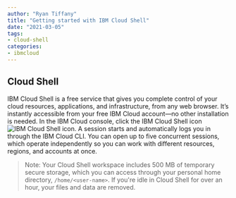 ```yaml
---
author: "Ryan Tiffany"
title: "Getting started with IBM Cloud Shell"
date: "2021-03-05"
tags:
- cloud-shell
categories:
- ibmcloud
---
```


## Cloud Shell

IBM Cloud Shell is a free service that gives you complete control of your cloud resources, applications, and infrastructure, from any web browser. It’s instantly accessible from your free IBM Cloud account—no other installation is needed. In the IBM Cloud console, click the IBM Cloud Shell icon ![IBM Cloud Shell icon](https://dsc.cloud/quickshare/terminal-cloud-shell.svg). A session starts and automatically logs you in through the IBM Cloud CLI. You can open up to five concurrent sessions, which operate independently so you can work with different resources, regions, and accounts at once.

> Note: Your Cloud Shell workspace includes 500 MB of temporary secure storage, which you can access through your personal home directory, `/home/<user-name>`. If you're idle in Cloud Shell for over an hour, your files and data are removed.

